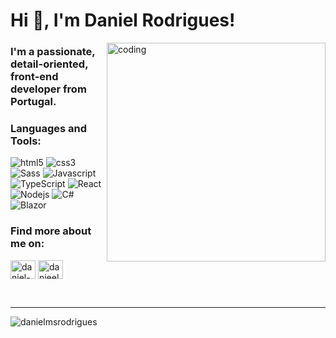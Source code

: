 <h1 align="left">Hi 👋, I'm Daniel Rodrigues!</h1>

<img align="right" alt="coding" width="350" src="https://media4.giphy.com/media/qgQUggAC3Pfv687qPC/giphy.gif"
/>

<h3 align="left">I'm a passionate, detail-oriented, front-end developer from Portugal.</h3>



<h3 align="left">Languages and Tools:</h3>
<p align="left"> 
<img alt="html5" src="https://img.shields.io/badge/-HTML5-E34F26?style=flat-square&logo=html5&logoColor=white" />
<img alt="css3" src="https://img.shields.io/badge/-CSS-264de4?style=flat-square&logo=html5&logoColor=white" />
<img alt="Sass" src="https://img.shields.io/badge/-Sass-CC6699?style=flat-square&logo=sass&logoColor=white" />
<img alt="Javascript" src="https://img.shields.io/badge/-JavaScript-F0DB4F?style=flat-square&logo=javascript&logoColor=white" />
<img alt="TypeScript" src="https://img.shields.io/badge/-TypeScript-007ACC?style=flat-square&logo=typescript&logoColor=white" />
<img alt="React" src="https://img.shields.io/badge/-React-45b8d8?style=flat-square&logo=react&logoColor=white" />
<img alt="Nodejs" src="https://img.shields.io/badge/-Nodejs-43853d?style=flat-square&logo=Node.js&logoColor=white" />
<img alt="C#" src="https://img.shields.io/badge/-c%23-9A4993?style=flat-square&logo=csharp&logoColor=white%22" />
<img alt="Blazor" src="https://img.shields.io/badge/-Blazor-5C2D91?style=flat-square&logo=blazor&logoColor=white%22" />
</p>


<h3 align="left">Find more about me on:</h3>
<p align="left">
<a href="https://linkedin.com/in/daniel-mateus-soares-rodrigues" target="blank"><img align="center" src="https://raw.githubusercontent.com/rahuldkjain/github-profile-readme-generator/master/src/images/icons/Social/linked-in-alt.svg" alt="daniel-mateus-soares-rodrigues" height="30" width="40" /></a>
<a href="https://instagram.com/danieel_rodriguess" target="blank"><img align="center" src="https://raw.githubusercontent.com/rahuldkjain/github-profile-readme-generator/master/src/images/icons/Social/instagram.svg" alt="danieel_rodriguess" height="30" width="40" /></a>
</p>

<br/>
<hr/>

<p align="left"> <img src="https://komarev.com/ghpvc/?username=danielmsrodrigues&label=Profile%20views&color=0e75b6&style=flat" alt="danielmsrodrigues" /> </p>
